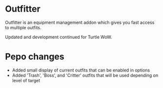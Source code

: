 # Outfitter
Outfitter is an equipment management addon which gives you fast access to multiple outfits.

Updated and development continued for Turtle WoW.

# Pepo changes
- Added small display of current outfits that can be enabled in options
- Added 'Trash', 'Boss', and 'Critter' outfits that will be used depending on level of target
